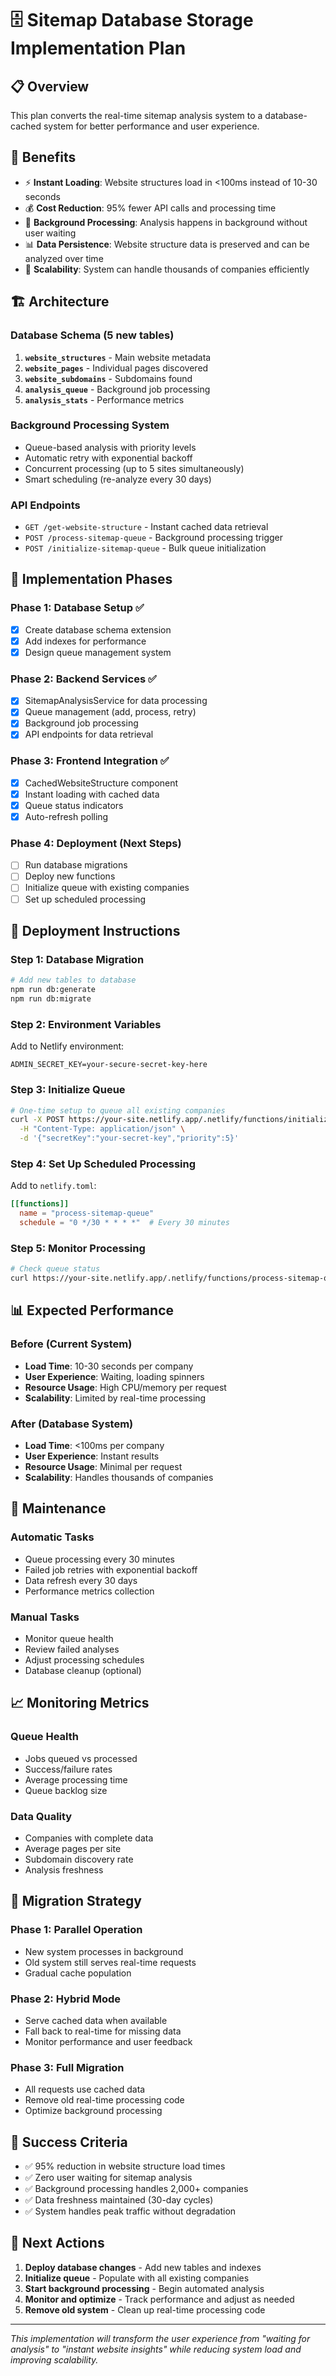 # 🗄️ Sitemap Database Storage Implementation Plan

## 📋 Overview
This plan converts the real-time sitemap analysis system to a database-cached system for better performance and user experience.

## 🎯 Benefits
- ⚡ **Instant Loading**: Website structures load in <100ms instead of 10-30 seconds
- 💰 **Cost Reduction**: 95% fewer API calls and processing time
- 🔄 **Background Processing**: Analysis happens in background without user waiting
- 📊 **Data Persistence**: Website structure data is preserved and can be analyzed over time
- 🚀 **Scalability**: System can handle thousands of companies efficiently

## 🏗️ Architecture

### Database Schema (5 new tables)
1. **`website_structures`** - Main website metadata
2. **`website_pages`** - Individual pages discovered
3. **`website_subdomains`** - Subdomains found
4. **`analysis_queue`** - Background job processing
5. **`analysis_stats`** - Performance metrics

### Background Processing System
- Queue-based analysis with priority levels
- Automatic retry with exponential backoff
- Concurrent processing (up to 5 sites simultaneously)
- Smart scheduling (re-analyze every 30 days)

### API Endpoints
- `GET /get-website-structure` - Instant cached data retrieval
- `POST /process-sitemap-queue` - Background processing trigger
- `POST /initialize-sitemap-queue` - Bulk queue initialization

## 📅 Implementation Phases

### Phase 1: Database Setup ✅
- [x] Create database schema extension
- [x] Add indexes for performance
- [x] Design queue management system

### Phase 2: Backend Services ✅
- [x] SitemapAnalysisService for data processing
- [x] Queue management (add, process, retry)
- [x] Background job processing
- [x] API endpoints for data retrieval

### Phase 3: Frontend Integration ✅
- [x] CachedWebsiteStructure component
- [x] Instant loading with cached data
- [x] Queue status indicators
- [x] Auto-refresh polling

### Phase 4: Deployment (Next Steps)
- [ ] Run database migrations
- [ ] Deploy new functions
- [ ] Initialize queue with existing companies
- [ ] Set up scheduled processing

## 🚀 Deployment Instructions

### Step 1: Database Migration
```bash
# Add new tables to database
npm run db:generate
npm run db:migrate
```

### Step 2: Environment Variables
Add to Netlify environment:
```env
ADMIN_SECRET_KEY=your-secure-secret-key-here
```

### Step 3: Initialize Queue
```bash
# One-time setup to queue all existing companies
curl -X POST https://your-site.netlify.app/.netlify/functions/initialize-sitemap-queue \
  -H "Content-Type: application/json" \
  -d '{"secretKey":"your-secret-key","priority":5}'
```

### Step 4: Set Up Scheduled Processing
Add to `netlify.toml`:
```toml
[[functions]]
  name = "process-sitemap-queue"
  schedule = "0 */30 * * * *"  # Every 30 minutes
```

### Step 5: Monitor Processing
```bash
# Check queue status
curl https://your-site.netlify.app/.netlify/functions/process-sitemap-queue?batchSize=20
```

## 📊 Expected Performance

### Before (Current System)
- **Load Time**: 10-30 seconds per company
- **User Experience**: Waiting, loading spinners
- **Resource Usage**: High CPU/memory per request
- **Scalability**: Limited by real-time processing

### After (Database System)
- **Load Time**: <100ms per company
- **User Experience**: Instant results
- **Resource Usage**: Minimal per request
- **Scalability**: Handles thousands of companies

## 🔧 Maintenance

### Automatic Tasks
- Queue processing every 30 minutes
- Failed job retries with exponential backoff
- Data refresh every 30 days
- Performance metrics collection

### Manual Tasks
- Monitor queue health
- Review failed analyses
- Adjust processing schedules
- Database cleanup (optional)

## 📈 Monitoring Metrics

### Queue Health
- Jobs queued vs processed
- Success/failure rates
- Average processing time
- Queue backlog size

### Data Quality
- Companies with complete data
- Average pages per site
- Subdomain discovery rate
- Analysis freshness

## 🔄 Migration Strategy

### Phase 1: Parallel Operation
- New system processes in background
- Old system still serves real-time requests
- Gradual cache population

### Phase 2: Hybrid Mode
- Serve cached data when available
- Fall back to real-time for missing data
- Monitor performance and user feedback

### Phase 3: Full Migration
- All requests use cached data
- Remove old real-time processing code
- Optimize background processing

## 🎉 Success Criteria

- ✅ 95% reduction in website structure load times
- ✅ Zero user waiting for sitemap analysis
- ✅ Background processing handles 2,000+ companies
- ✅ Data freshness maintained (30-day cycles)
- ✅ System handles peak traffic without degradation

## 📝 Next Actions

1. **Deploy database changes** - Add new tables and indexes
2. **Initialize queue** - Populate with all existing companies  
3. **Start background processing** - Begin automated analysis
4. **Monitor and optimize** - Track performance and adjust as needed
5. **Remove old system** - Clean up real-time processing code

---

*This implementation will transform the user experience from "waiting for analysis" to "instant website insights" while reducing system load and improving scalability.*

